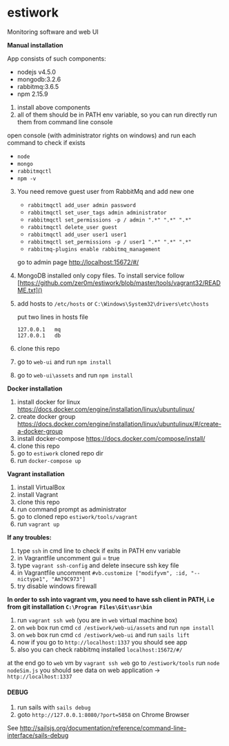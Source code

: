 # estiwork
Monitoring software and web UI


**Manual installation**

App consists of such components: 
- nodejs v4.5.0
- mongodb:3.2.6
- rabbitmq:3.6.5
- npm 2.15.9

1. install above components
2. all of them should be in PATH env variable, so you can run directly run them from command line console
   
  open console (with administrator rights on windows) and run each command to check if exists 
   - `node` <enter>
   - `mongo` <enter>
   - `rabbitmqctl` <enter>
   - `npm -v` <enter>
   
3. You need remove guest user from RabbitMq and add new one
   - `rabbitmqctl add_user admin password`
   - `rabbitmqctl set_user_tags admin administrator`
   - `rabbitmqctl set_permissions -p / admin ".*" ".*" ".*"`
   - `rabbitmqctl delete_user guest`
   - `rabbitmqctl add_user user1 user1`
   - `rabbitmqctl set_permissions -p / user1 ".*" ".*" ".*"`
   - `rabbitmq-plugins enable rabbitmq_management`
   
   go to admin page [http://localhost:15672/#/]()

4. MongoDB installed only copy files. To install service follow [https://github.com/zer0m/estiwork/blob/master/tools/vagrant32/README.txt]()

5. add hosts to `/etc/hosts` or `C:\Windows\System32\drivers\etc\hosts`
    
   put two lines in hosts file
    ```
    127.0.0.1   mq
    127.0.0.1   db
    ```
6. clone this repo
7. go to `web-ui` and run `npm install`
8. go to `web-ui\assets` and run `npm install`


**Docker installation**

1. install docker for linux https://docs.docker.com/engine/installation/linux/ubuntulinux/
2. create docker group https://docs.docker.com/engine/installation/linux/ubuntulinux/#/create-a-docker-group
3. install docker-compose https://docs.docker.com/compose/install/
4. clone this repo
5. go to `estiwork` cloned repo dir
6. run `docker-compose up`



**Vagrant installation**

1. install VirtualBox
2. install Vagrant
3. clone this repo
4. run command prompt as administrator
5. go to cloned repo `estiwork/tools/vagrant`
6. run `vagrant up`

**If any troubles:**

1. type `ssh` in cmd line to check if exits in PATH env variable
2. in Vagrantfile uncomment gui = true
3. type `vagrant ssh-config` and delete insecure ssh key file
4. in Vagrantfile uncomment `#vb.customize ["modifyvm", :id, "--nictype1", "Am79C973"]`
5. try disable windows firewall



**In order to ssh into vagrant vm, you need to have ssh client in PATH, i.e from git installation `C:\Program Files\Git\usr\bin`**

1. run `vagrant ssh web` (you are in `web` virtual machine box)
2. on `web` box run cmd `cd /estiwork/web-ui/assets` and run `npm install`
3. on `web` box run cmd `cd /estiwork/web-ui` and run `sails lift`
4. now if you go to `http://localhost:1337` you should see app
5. also you can check rabbitmq installed `localhost:15672/#/`

at the end go to `web` vm by `vagrant ssh web`
go to `/estiwork/tools`
run `node nodeSim.js`
you should see data on web application -> `http://localhost:1337`

#### DEBUG

1. run sails with `sails debug`
2. goto `http://127.0.0.1:8080/?port=5858` on Chrome Browser

See http://sailsjs.org/documentation/reference/command-line-interface/sails-debug

